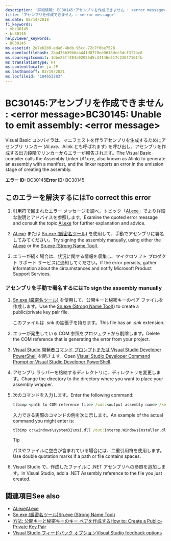 ```yaml
---
description: '詳細情報: BC30145:アセンブリを作成できません : <error message>'
title: 'アセンブリを作成できません : <error message>'
ms.date: 08/14/2018
f1_keywords:
- vbc30145
- bc30145
helpviewer_keywords:
- BC30145
ms.assetid: 2e7eb2b9-eda6-4bdb-95cc-72c7f0be7528
ms.openlocfilehash: 2ba476b39b6aa441d8778ee0618dcc3dcf3f7ac8
ms.sourcegitcommit: 1dbe25ff484a02025d5c34146e517c236f7161fb
ms.translationtype: HT
ms.contentlocale: ja-JP
ms.lasthandoff: 03/19/2021
ms.locfileid: "104653283"
---
```

# <a name="bc30145-unable-to-emit-assembly-error-message"></a><span data-ttu-id="6737a-103">BC30145:アセンブリを作成できません : \<error message></span><span class="sxs-lookup"><span data-stu-id="6737a-103">BC30145: Unable to emit assembly: \<error message></span></span>

<span data-ttu-id="6737a-104">Visual Basic コンパイラは、マニフェストを伴うアセンブリを生成するためにアセンブリ リンカー (*Al.exe*、Alink とも呼ばれます) を呼び出し、アセンブリを作成する出力段階でリンカーからエラーが報告されます。</span><span class="sxs-lookup"><span data-stu-id="6737a-104">The Visual Basic compiler calls the Assembly Linker (*Al.exe*, also known as Alink) to generate an assembly with a manifest, and the linker reports an error in the emission stage of creating the assembly.</span></span>

<span data-ttu-id="6737a-105">**エラー ID:** BC30145</span><span class="sxs-lookup"><span data-stu-id="6737a-105">**Error ID:** BC30145</span></span>

## <a name="to-correct-this-error"></a><span data-ttu-id="6737a-106">このエラーを解決するには</span><span class="sxs-lookup"><span data-stu-id="6737a-106">To correct this error</span></span>

1. <span data-ttu-id="6737a-107">引用符で囲まれたエラー メッセージを調べ、トピック「[Al.exe](../../../framework/tools/al-exe-assembly-linker.md)」でより詳細な説明とアドバイスを参照します。</span><span class="sxs-lookup"><span data-stu-id="6737a-107">Examine the quoted error message and consult the topic [Al.exe](../../../framework/tools/al-exe-assembly-linker.md) for further explanation and advice.</span></span>

2. <span data-ttu-id="6737a-108">[Al.exe](../../../framework/tools/al-exe-assembly-linker.md) または [Sn.exe (厳密名ツール)](../../../framework/tools/sn-exe-strong-name-tool.md) を使用して、手動でアセンブリに署名してみてください。</span><span class="sxs-lookup"><span data-stu-id="6737a-108">Try signing the assembly manually, using either the [Al.exe](../../../framework/tools/al-exe-assembly-linker.md) or the [Sn.exe (Strong Name Tool)](../../../framework/tools/sn-exe-strong-name-tool.md).</span></span>

3. <span data-ttu-id="6737a-109">エラーが続く場合は、状況に関する情報を収集し、マイクロソフト プロダクト サポート サービスに通知してください。</span><span class="sxs-lookup"><span data-stu-id="6737a-109">If the error persists, gather information about the circumstances and notify Microsoft Product Support Services.</span></span>

### <a name="to-sign-the-assembly-manually"></a><span data-ttu-id="6737a-110">アセンブリを手動で署名するには</span><span class="sxs-lookup"><span data-stu-id="6737a-110">To sign the assembly manually</span></span>

1. <span data-ttu-id="6737a-111">[Sn.exe (厳密名ツール)](../../../framework/tools/sn-exe-strong-name-tool.md) を使用して、公開キーと秘密キーのペア ファイルを作成します。</span><span class="sxs-lookup"><span data-stu-id="6737a-111">Use the [Sn.exe (Strong Name Tool)](../../../framework/tools/sn-exe-strong-name-tool.md)) to create a public/private key pair file.</span></span>

   <span data-ttu-id="6737a-112">このファイルは *.snk* の拡張子を持ちます。</span><span class="sxs-lookup"><span data-stu-id="6737a-112">This file has an *.snk* extension.</span></span>

2. <span data-ttu-id="6737a-113">エラーが発生している COM 参照をプロジェクトから削除します。</span><span class="sxs-lookup"><span data-stu-id="6737a-113">Delete the COM reference that is generating the error from your project.</span></span>

3. <span data-ttu-id="6737a-114">[Visual Studio 開発者コマンド プロンプトまたは Visual Studio Developer PowerShell](/visualstudio/ide/reference/command-prompt-powershell) を開きます。</span><span class="sxs-lookup"><span data-stu-id="6737a-114">Open [Visual Studio Developer Command Prompt or Visual Studio Developer PowerShell](/visualstudio/ide/reference/command-prompt-powershell).</span></span>

4. <span data-ttu-id="6737a-115">アセンブリ ラッパーを格納するディレクトリに、ディレクトリを変更します。</span><span class="sxs-lookup"><span data-stu-id="6737a-115">Change the directory to the directory where you want to place your assembly wrapper.</span></span>

5. <span data-ttu-id="6737a-116">次のコマンドを入力します。</span><span class="sxs-lookup"><span data-stu-id="6737a-116">Enter the following command:</span></span>

    ```cmd
    tlbimp <path to COM reference file> /out:<output assembly name> /keyfile:<path to .snk file>
    ```

   <span data-ttu-id="6737a-117">入力できる実際のコマンドの例を次に示します。</span><span class="sxs-lookup"><span data-stu-id="6737a-117">An example of the actual command you might enter is:</span></span>

    ```cmd
    tlbimp c:\windows\system32\msi.dll /out:Interop.WindowsInstaller.dll /keyfile:"c:\documents and settings\mykey.snk"
    ```

   > [!TIP]
   > <span data-ttu-id="6737a-118">パスやファイルに空白が含まれている場合には、二重引用符を使用します。</span><span class="sxs-lookup"><span data-stu-id="6737a-118">Use double quotation marks if a path or file contains spaces.</span></span>

6. <span data-ttu-id="6737a-119">Visual Studio で、作成したファイルに .NET アセンブリへの参照を追加します。</span><span class="sxs-lookup"><span data-stu-id="6737a-119">In Visual Studio, add a .NET Assembly reference to the file you just created.</span></span>

## <a name="see-also"></a><span data-ttu-id="6737a-120">関連項目</span><span class="sxs-lookup"><span data-stu-id="6737a-120">See also</span></span>

- [<span data-ttu-id="6737a-121">Al.exe</span><span class="sxs-lookup"><span data-stu-id="6737a-121">Al.exe</span></span>](../../../framework/tools/al-exe-assembly-linker.md)
- [<span data-ttu-id="6737a-122">Sn.exe (厳密名ツール)</span><span class="sxs-lookup"><span data-stu-id="6737a-122">Sn.exe (Strong Name Tool)</span></span>](../../../framework/tools/sn-exe-strong-name-tool.md)
- [<span data-ttu-id="6737a-123">方法: 公開キーと秘密キーのキー ペアを作成する</span><span class="sxs-lookup"><span data-stu-id="6737a-123">How to: Create a Public-Private Key Pair</span></span>](../../../standard/assembly/create-public-private-key-pair.md)
- [<span data-ttu-id="6737a-124">Visual Studio フィードバック オプション</span><span class="sxs-lookup"><span data-stu-id="6737a-124">Visual Studio feedback options</span></span>](/visualstudio/ide/feedback-options)
